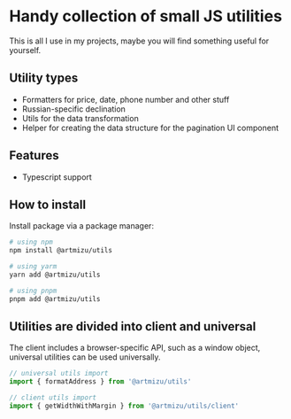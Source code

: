 # Handy collection of small JS utilities
This is all I use in my projects, maybe you will find something useful for yourself.

## Utility types
* Formatters for price, date, phone number and other stuff
* Russian-specific declination
* Utils for the data transformation
* Helper for creating the data structure for the pagination UI component

## Features
* Typescript support

## How to install
Install package via a package manager:
```bash
# using npm
npm install @artmizu/utils

# using yarm
yarn add @artmizu/utils

# using pnpm
pnpm add @artmizu/utils
```

## Utilities are divided into client and universal 
The client includes a browser-specific API, such as a window object, universal utilities can be used universally.
```javascript
// universal utils import
import { formatAddress } from '@artmizu/utils'

// client utils import
import { getWidthWithMargin } from '@artmizu/utils/client'
```